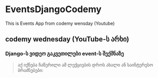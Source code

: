 # EventsDjangoCodemy


This is Events App from codemy wensday (Youtube)

## codemy wednesday (YouTube-ს არხი)
### Django-ს ვიდეო გაკვეთილები event-ს შექმნაზე

> აქ იქნება ჩაწერილი ამ ლექციების დროს ახალი ან საინტერესო ბრაძნებები:

